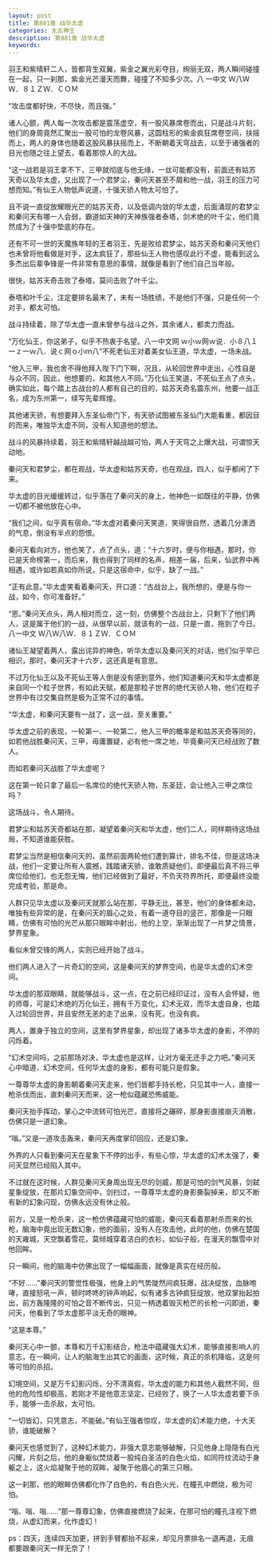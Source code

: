 ```yaml
---
layout: post
title: 第881章 战华太虚
categories: 太古神王
description: 第881章 战华太虚
keywords:
---
```


羽王和紫晴轩二人，皆都背生双翼，紫金之翼光彩夺目，绚丽无双，两人瞬间碰撞在一起，只一刹那，紫金光芒漫天而舞，碰撞了不知多少次。八 一中文 Ｗ八Ｗ Ｗ．８１ＺＷ．ＣＯＭ

“攻击度都好快，不尽快，而且强。”

诸人心颤，两人每一次攻击都是震荡虚空，有一股风暴席卷而出，只是战斗片刻，他们的身周竟然汇聚出一股可怕的龙卷风暴，这圆柱形的紫金疯狂席卷空间，扶摇而上，两人的身体也随着这股风暴扶摇而上，不断朝着天穹战去，以至于诸强者的目光也随之往上望去，看着那惊人的大战。

“这一战若是羽王拿不下，三甲就彻底与他无缘，一丝可能都没有，前面还有姑苏天奇以及华太虚，又出现了一个君梦尘，秦问天甚至不屑和他一战，羽王的压力可想而知。”有仙王人物低声说道，十强天骄人物太可怕了。

且不说一直绽放耀眼光芒的姑苏天奇，以及低调内敛的华太虚，后面涌现的君梦尘和秦问天有哪一人会弱，霸道如天神的天神族强者泰塔，剑术绝的叶千尘，他们竟然成为了十强中垫底的存在。

还有不可一世的天魔族年轻的王者羽王，先是败给君梦尘，姑苏天奇和秦问天他们也未曾将他看做是对手，这太疯狂了，那些仙王人物也感叹此行不虚，能看到这么多杰出后辈争锋是一件非常有意思的事情，就像是看到了他们自己当年般。

很快，姑苏天奇击败了泰塔，莫问击败了叶千尘。

泰塔和叶千尘，注定要排名最末了，未有一场胜绩，不是他们不强，只是任何一个对手，都太可怕。

战斗持续着，除了华太虚一直未曾参与战斗之外，其余诸人，都卖力而战。

“万化仙王，你这弟子，似乎不热衷于名望。八一中文网 ｗ小ｗ网ｗ说．小８八１一ｚ一ｗ八．说ｃ网ｏ小ｍ八”不死老仙王对着美女仙王道，华太虚，一场未战。

“他入三甲，我也舍不得他拜入陛下门下啊，况且，从轮回世界中走出，心性自是与众不同，因此，他想要的，和其他人不同。”万化仙王笑道，不死仙王点了点头，确实如此，每个踏上古战台的人都有自己的目的，姑苏天奇名震东州，他要一战正名，成为东州第一，续写先辈辉煌。

其他诸天骄，有想要拜入东圣仙帝门下，有天骄试图被东圣仙门大能看重，都因目的而来，唯独华太虚不同，没有人知道他的想法。

战斗的风暴持续着，羽王和紫晴轩越战越可怕，两人于天穹之上爆大战，可谓惊天动地。

秦问天和君梦尘，都在观战，华太虚和姑苏天奇，也在观战，四人，似乎都闲了下来。

华太虚的目光缓缓转过，似乎落在了秦问天的身上，他神色一如既往的平静，仿佛一切都不被他放在心中。

“我们之间，似乎真有宿命。”华太虚对着秦问天笑道，笑得很自然，透着几分潇洒的气息，倒没有半点的怨恨。

秦问天看向对方，他也笑了，点了点头，道：“十六岁时，便与你相遇，那时，你已是天命榜第一，而后来，我也得到了同样的名声，相差一届，后来，仙武界中再相遇，或许如若真如你所说，只是这宿命中，似乎，缺了一战。”

“正有此意。”华太虚笑看着秦问天，开口道：“古战台上，我所想的，便是与你一战，如今，你可准备好。”

“恩。”秦问天点头，两人相对而立，这一刻，仿佛整个古战台上，只剩下了他们两人，这是属于他们的一战，从很早以前，就该有的一战，只是一直，拖到了今日。八一中文  Ｗ八Ｗ八Ｗ．８１ＺＷ．ＣＯＭ

诸仙王凝望着两人，露出诧异的神色，听华太虚以及秦问天的对话，他们似乎早已相识，那时，秦问天才十六岁，这还真是有意思。

不过万化仙王以及不死仙王等人倒是没有感到意外，他们知道秦问天和华太虚都是来自同一个粒子世界，有如此天赋，都是那粒子世界的绝代天骄人物，他们在粒子世界中有过交集自然是极为正常不过的事情。

“华太虚，和秦问天要有一战了，这一战，至关重要。”

华太虚之前的表现，一轮第一、一轮第二，他入三甲的概率是和姑苏天奇等同的，如若他战胜秦问天，三甲，毋庸置疑，必有他一席之地，毕竟秦问天已经战败了数人。

而如若秦问天战胜了华太虚呢？

这在第一轮只拿了最后一名席位的绝代天骄人物，东圣廷，会让他入三甲之席位吗？

这场战斗，令人期待。

君梦尘和姑苏天奇都站在那，凝望着秦问天和华太虚，他们二人，同样期待这场战局，不知道谁能获胜。

君梦尘当然是相信秦问天的，虽然前面两轮他们遭到算计，排名不佳，但是这场决战，他们一定要让所有人震撼，践踏诸天骄，谁敢质疑他们，即便最后真不将三甲席位给他们，也无怨无悔，他们已经做到了最好，不负天符界所托，即便最终没能完成考验，那是命。

人群只见华太虚以及秦问天就那么站在那，平静无比，甚至，他们的身体都未动，唯独有些异常的是，在秦问天的眉心之处，有着一道夺目的竖芒，那像是一只眼睛，仿佛有可怕的光芒从那只眼眸中射出，他的上空，渐渐出现了一片梦之情景，梦界星象。

看似未曾交锋的两人，实则已经开始了战斗。

他们两人进入了一片奇幻的空间，这是秦问天的梦界空间，也是华太虚的幻术空间。

华太虚的那双眼睛，就能够战斗，这一点，在之前已经印证过，没有人会怀疑，他的师尊，可是幻术绝的万化仙王，拥有千万变化，幻术无双，而华太虚自身，也踏入过轮回世界，并且安然无恙的走了出来，没有死，也没有疯。

两人，置身于独立的空间，这里有梦界星象，却出现了诸多华太虚的身影，不停的闪烁着。

“幻术空间吗，之前那场对决，华太虚也是这样，让对方毫无还手之力吧。”秦问天心中暗道，幻术空间，任何华太虚的身影，都有可能只是假象。

一尊尊华太虚的身影朝着秦问天走来，他们皆都手持长枪，只见其中一人，直接一枪杀伐而出，直刺秦问天而来，这一枪似蕴藏恐怖威能。

秦问天抬手挥动，掌心之中流转可怕光芒，直接将之碾碎，那身影直接崩灭消散，仿佛只是一道幻象。

“嗡。”又是一道攻击轰来，秦问天再度掌印回应，还是幻象。

外界的人只看到秦问天在星象下不停的出手，有些心惊，华太虚的幻术太强了，秦问天显然已经陷入其中。

不过就在这时候，人群见秦问天身周出现无尽的剑威，那是可怕的剑气风暴，剑弑星象绽放，在那片幻象空间中，剑扫过，一尊尊华太虚的身影撕裂掉来，却又不断有新的幻象闪现，仿佛永远没有休止般。

前方，又是一枪杀来，这一枪仿佛蕴藏可怕的威能，秦问天看着那射杀而来的长枪，脑海中竟出现无数幻象，他的面前，没有人在攻击他，此时的他，仿佛在楚国的天雍城，天空飘着雪花，莫倾城穿着洁白的衣衫，如仙子般，在漫天的飘雪中对他回眸。

只一瞬间，他的脑海中仿佛出现了一幅幅画面，就像是真实在经历般。

“不好……”秦问天的警觉性极强，他身上的气势陡然间疯狂爆，战决绽放，血脉咆哮，直接怒吼一声，顿时咚咚的钟声响起，似有诸多古钟疯狂绽放，他双掌抬起拍出，前方轰隆隆的可怕之音不断传出，只见一柄透着毁灭枪芒的长枪一闪即逝，秦问天，他看到了华太虚那平淡无奇的眼神。

“这是本尊。”

秦问天心中一颤，本尊和万千幻影结合，枪法中蕴藏强大幻术，能够直接影响人的意志，在一瞬间，让人的脑海生出其它的画面，这时候，真正的杀机降临，这是何等可怕的杀招。

幻境空间，又是万千幻影闪烁，分不清真假，华太虚的能力和其他人截然不同，但他的危险性却极高，若刚才不是他意志坚定，已经败了，换了一人华太虚若要下杀手，能够一击杀敌，太可怕。

“一切皆幻，只凭意志，不能破。”有仙王强者惊叹，华太虚的幻术能力绝，十大天骄，谁能破解？

秦问天也感觉到了，这种幻术能力，非强大意志能够破解，只见他身上隐隐有白光闪耀，片刻之后，他的身躯似焚烧着一股纯白圣洁的白色火焰，如同符纹流动于身躯之上，这火焰凝聚于他的双眸，凝聚于他眉心的第三只眼。

这一刹那，他的眼眸仿佛都化作了白色的，有白色火光，在瞳孔中燃烧，极为可怕。

“嗡、嗡、嗡……”那一尊尊幻象，仿佛直接燃烧了起来，在那可怕的瞳孔注视下燃烧，从虚幻而来，化作虚幻！

ps：四天，连续四天加更，拼到手臂都抬不起来，却见月票排名一退再退，无痕都要跟秦问天一样无奈了！
